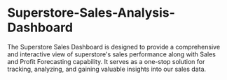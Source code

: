 # Superstore-Sales-Analysis-Dashboard
The Superstore Sales Dashboard is designed to provide a comprehensive and interactive view of superstore's sales performance along with Sales and Profit Forecasting capability. It serves as a one-stop solution for tracking, analyzing, and gaining valuable insights into our sales data.
